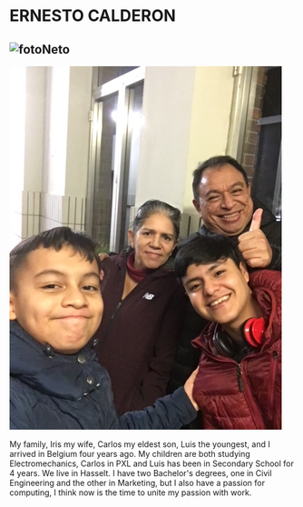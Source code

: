 # ERNESTO CALDERON

## ![fotoNeto](./img/Foto%20de%20Neto%20Calderòn.jpg)

![fotoFamilia](./img/IMG_5559.JPG)

My family, Iris my wife, Carlos my eldest son, Luis the youngest, and I arrived
in Belgium four years ago. My children are both studying Electromechanics,
Carlos in PXL and Luis has been in Secondary School for 4 years. We live in
Hasselt. I have two Bachelor's degrees, one in Civil Engineering and the other
in Marketing, but I also have a passion for computing, I think now is the time
to unite my passion with work.
